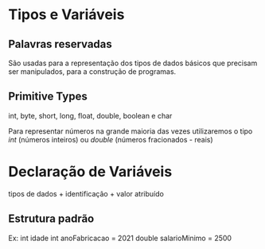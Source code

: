 # Tipos e Variáveis

## Palavras reservadas
São usadas para a representação dos tipos de dados básicos que precisam ser manipulados, para a construção de programas.

## Primitive Types
int, byte, short, long, float, double, boolean e char

Para representar números na grande maioria das vezes utilizaremos o tipo _int_ (números inteiros) ou _double_ (números fracionados - reais)

# Declaração de Variáveis

tipos de dados + identificação + valor atribuído

## Estrutura padrão

<tipo> <nomeVariavel> <atribuicaoDeValorOpcional>
  
  Ex:
   int idade
   int anoFabricacao = 2021
   double salarioMinimo = 2500




